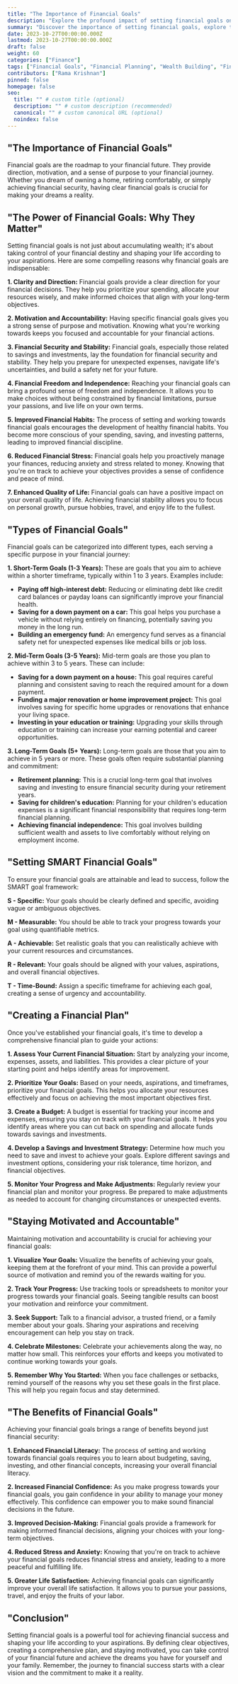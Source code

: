 ```yaml
---
title: "The Importance of Financial Goals"
description: "Explore the profound impact of setting financial goals on your life, from building wealth and achieving financial freedom to navigating life's uncertainties and securing your future. Learn how to define goals, create a plan, and stay motivated to achieve financial success."
summary: "Discover the importance of setting financial goals, explore the benefits of goal-oriented financial planning, and learn how to create a plan that aligns with your aspirations. This blog post delves into the power of financial goals and their impact on your overall well-being."
date: 2023-10-27T00:00:00.000Z
lastmod: 2023-10-27T00:00:00.000Z
draft: false
weight: 60
categories: ["Finance"]
tags: ["Financial Goals", "Financial Planning", "Wealth Building", "Financial Freedom"]
contributors: ["Rama Krishnan"]
pinned: false
homepage: false
seo:
  title: "" # custom title (optional)
  description: "" # custom description (recommended)
  canonical: "" # custom canonical URL (optional)
  noindex: false
---
```


## "The Importance of Financial Goals"

Financial goals are the roadmap to your financial future. They provide direction, motivation, and a sense of purpose to your financial journey. Whether you dream of owning a home, retiring comfortably, or simply achieving financial security, having clear financial goals is crucial for making your dreams a reality.

## "The Power of Financial Goals: Why They Matter"

Setting financial goals is not just about accumulating wealth; it's about taking control of your financial destiny and shaping your life according to your aspirations. Here are some compelling reasons why financial goals are indispensable:

**1. Clarity and Direction:**
Financial goals provide a clear direction for your financial decisions. They help you prioritize your spending, allocate your resources wisely, and make informed choices that align with your long-term objectives.

**2. Motivation and Accountability:**
Having specific financial goals gives you a strong sense of purpose and motivation. Knowing what you're working towards keeps you focused and accountable for your financial actions.

**3. Financial Security and Stability:**
Financial goals, especially those related to savings and investments, lay the foundation for financial security and stability. They help you prepare for unexpected expenses, navigate life's uncertainties, and build a safety net for your future.

**4. Financial Freedom and Independence:**
Reaching your financial goals can bring a profound sense of freedom and independence. It allows you to make choices without being constrained by financial limitations, pursue your passions, and live life on your own terms.

**5. Improved Financial Habits:**
The process of setting and working towards financial goals encourages the development of healthy financial habits. You become more conscious of your spending, saving, and investing patterns, leading to improved financial discipline.

**6. Reduced Financial Stress:**
Financial goals help you proactively manage your finances, reducing anxiety and stress related to money. Knowing that you're on track to achieve your objectives provides a sense of confidence and peace of mind.

**7. Enhanced Quality of Life:**
Financial goals can have a positive impact on your overall quality of life. Achieving financial stability allows you to focus on personal growth, pursue hobbies, travel, and enjoy life to the fullest.

## "Types of Financial Goals"

Financial goals can be categorized into different types, each serving a specific purpose in your financial journey:

**1. Short-Term Goals (1-3 Years):**
These are goals that you aim to achieve within a shorter timeframe, typically within 1 to 3 years. Examples include:

* **Paying off high-interest debt:** Reducing or eliminating debt like credit card balances or payday loans can significantly improve your financial health.
* **Saving for a down payment on a car:** This goal helps you purchase a vehicle without relying entirely on financing, potentially saving you money in the long run.
* **Building an emergency fund:** An emergency fund serves as a financial safety net for unexpected expenses like medical bills or job loss.

**2. Mid-Term Goals (3-5 Years):**
Mid-term goals are those you plan to achieve within 3 to 5 years. These can include:

* **Saving for a down payment on a house:** This goal requires careful planning and consistent saving to reach the required amount for a down payment.
* **Funding a major renovation or home improvement project:** This goal involves saving for specific home upgrades or renovations that enhance your living space.
* **Investing in your education or training:** Upgrading your skills through education or training can increase your earning potential and career opportunities.

**3. Long-Term Goals (5+ Years):**
Long-term goals are those that you aim to achieve in 5 years or more. These goals often require substantial planning and commitment:

* **Retirement planning:** This is a crucial long-term goal that involves saving and investing to ensure financial security during your retirement years.
* **Saving for children's education:** Planning for your children's education expenses is a significant financial responsibility that requires long-term financial planning.
* **Achieving financial independence:** This goal involves building sufficient wealth and assets to live comfortably without relying on employment income.

## "Setting SMART Financial Goals"

To ensure your financial goals are attainable and lead to success, follow the SMART goal framework:

**S - Specific:** Your goals should be clearly defined and specific, avoiding vague or ambiguous objectives.

**M - Measurable:** You should be able to track your progress towards your goal using quantifiable metrics.

**A - Achievable:** Set realistic goals that you can realistically achieve with your current resources and circumstances.

**R - Relevant:** Your goals should be aligned with your values, aspirations, and overall financial objectives.

**T - Time-Bound:** Assign a specific timeframe for achieving each goal, creating a sense of urgency and accountability.

## "Creating a Financial Plan"

Once you've established your financial goals, it's time to develop a comprehensive financial plan to guide your actions:

**1. Assess Your Current Financial Situation:**
Start by analyzing your income, expenses, assets, and liabilities. This provides a clear picture of your starting point and helps identify areas for improvement.

**2. Prioritize Your Goals:**
Based on your needs, aspirations, and timeframes, prioritize your financial goals. This helps you allocate your resources effectively and focus on achieving the most important objectives first.

**3. Create a Budget:**
A budget is essential for tracking your income and expenses, ensuring you stay on track with your financial goals. It helps you identify areas where you can cut back on spending and allocate funds towards savings and investments.

**4. Develop a Savings and Investment Strategy:**
Determine how much you need to save and invest to achieve your goals. Explore different savings and investment options, considering your risk tolerance, time horizon, and financial objectives.

**5. Monitor Your Progress and Make Adjustments:**
Regularly review your financial plan and monitor your progress. Be prepared to make adjustments as needed to account for changing circumstances or unexpected events.

## "Staying Motivated and Accountable"

Maintaining motivation and accountability is crucial for achieving your financial goals:

**1. Visualize Your Goals:**
Visualize the benefits of achieving your goals, keeping them at the forefront of your mind. This can provide a powerful source of motivation and remind you of the rewards waiting for you.

**2. Track Your Progress:**
Use tracking tools or spreadsheets to monitor your progress towards your financial goals. Seeing tangible results can boost your motivation and reinforce your commitment.

**3. Seek Support:**
Talk to a financial advisor, a trusted friend, or a family member about your goals. Sharing your aspirations and receiving encouragement can help you stay on track.

**4. Celebrate Milestones:**
Celebrate your achievements along the way, no matter how small. This reinforces your efforts and keeps you motivated to continue working towards your goals.

**5. Remember Why You Started:**
When you face challenges or setbacks, remind yourself of the reasons why you set these goals in the first place. This will help you regain focus and stay determined.

## "The Benefits of Financial Goals"

Achieving your financial goals brings a range of benefits beyond just financial security:

**1. Enhanced Financial Literacy:**
The process of setting and working towards financial goals requires you to learn about budgeting, saving, investing, and other financial concepts, increasing your overall financial literacy.

**2. Increased Financial Confidence:**
As you make progress towards your financial goals, you gain confidence in your ability to manage your money effectively. This confidence can empower you to make sound financial decisions in the future.

**3. Improved Decision-Making:**
Financial goals provide a framework for making informed financial decisions, aligning your choices with your long-term objectives.

**4. Reduced Stress and Anxiety:**
Knowing that you're on track to achieve your financial goals reduces financial stress and anxiety, leading to a more peaceful and fulfilling life.

**5. Greater Life Satisfaction:**
Achieving financial goals can significantly improve your overall life satisfaction. It allows you to pursue your passions, travel, and enjoy the fruits of your labor.

## "Conclusion"

Setting financial goals is a powerful tool for achieving financial success and shaping your life according to your aspirations. By defining clear objectives, creating a comprehensive plan, and staying motivated, you can take control of your financial future and achieve the dreams you have for yourself and your family. Remember, the journey to financial success starts with a clear vision and the commitment to make it a reality.
